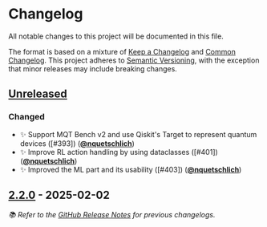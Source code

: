 <!-- Entries in each category are sorted by merge time, with the latest PRs appearing first. -->

# Changelog

All notable changes to this project will be documented in this file.

The format is based on a mixture of [Keep a Changelog] and [Common Changelog].
This project adheres to [Semantic Versioning], with the exception that minor releases may include breaking changes.

## [Unreleased]

### Changed

- ✨ Support MQT Bench v2 and use Qiskit's Target to represent quantum devices ([#393]) ([**@nquetschlich**])
- ✨ Improve RL action handling by using dataclasses ([#401]) ([**@nquetschlich**])
- ✨ Improved the ML part and its usability ([#403]) ([**@nquetschlich**])

## [2.2.0] - 2025-02-02

_📚 Refer to the [GitHub Release Notes](https://github.com/munich-quantum-toolkit/predictor/releases) for previous changelogs._

<!-- Version links -->

[unreleased]: https://github.com/munich-quantum-toolkit/predictor/compare/v2.2.0...HEAD
[2.2.0]: https://github.com/munich-quantum-toolkit/predictor/releases/tag/v2.2.0

<!-- PR links -->

<!-- Contributor -->

[**@burgholzer**]: https://github.com/burgholzer
[**@nquetschlich**]: https://github.com/nquetschlich

<!-- General links -->

[Keep a Changelog]: https://keepachangelog.com/en/1.1.0/
[Common Changelog]: https://common-changelog.org
[Semantic Versioning]: https://semver.org/spec/v2.0.0.html
[GitHub Release Notes]: https://github.com/munich-quantum-toolkit/predictor/releases

